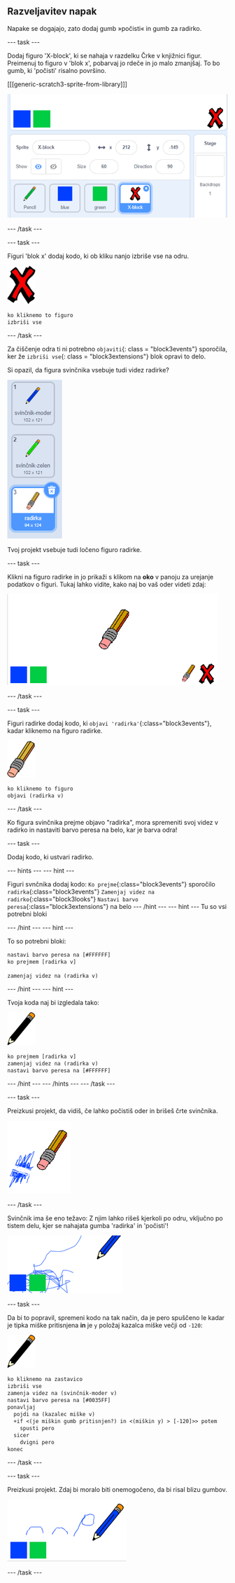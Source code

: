 ## Razveljavitev napak

Napake se dogajajo, zato dodaj gumb »počisti« in gumb za radirko.

\--- task \---

Dodaj figuro 'X-block', ki se nahaja v razdelku Črke v knjižnici figur. Preimenuj to figuro v 'blok x', pobarvaj jo rdeče in jo malo zmanjšaj. To bo gumb, ki 'počisti' risalno površino.

[[[generic-scratch3-sprite-from-library]]]

![posnetek zaslona](images/paint-x.png)

\--- /task \---

\--- task \---

Figuri 'blok x' dodaj kodo, ki ob kliku nanjo izbriše vse na odru.

![križec](images/cross.png)

```blocks3
ko kliknemo to figuro
izbriši vse
```

\--- /task \---

Za čiščenje odra ti ni potrebno `objaviti`{: class = "block3events"} sporočila, ker že `izbriši vse`{: class = "block3extensions"} blok opravi to delo.

Si opazil, da figura svinčnika vsebuje tudi videz radirke?

![posnetek zaslona](images/paint-eraser-costume.png)

Tvoj projekt vsebuje tudi ločeno figuro radirke.

\--- task \---

Klikni na figuro radirke in jo prikaži s klikom na **oko** v panoju za urejanje podatkov o figuri. Tukaj lahko vidite, kako naj bo vaš oder videti zdaj:

![posnetek zaslona](images/paint-eraser-stage.png)

\--- /task \---

\--- task \---

Figuri radirke dodaj kodo, ki `objavi 'radirka'`{:class="block3events"}, kadar kliknemo na figuro radirke.

![radirka](images/eraser.png)

```blocks3
ko kliknemo to figuro
objavi (radirka v)
```

\--- /task \---

Ko figura svinčnika prejme objavo "radirka", mora spremeniti svoj videz v radirko in nastaviti barvo peresa na belo, kar je barva odra!

\--- task \---

Dodaj kodo, ki ustvari radirko.

\--- hints \--- \--- hint \---

Figuri svnčnika dodaj kodo: `Ko prejme`{:class="block3events"} sporočilo `radirka`{:class="block3events"} `Zamenjaj videz na radirko`{:class="block3looks"} `Nastavi barvo peresa`{:class="block3extensions"} na belo \--- /hint \--- \--- hint \--- Tu so vsi potrebni bloki

\--- /hint \--- \--- hint \---

To so potrebni bloki:

```blocks3
nastavi barvo peresa na [#FFFFFF]
ko prejmem [radirka v]

zamenjaj videz na (radirka v)
```

\--- /hint \--- \--- hint \---

Tvoja koda naj bi izgledala tako:

![svinčnik](images/pencil.png)

```blocks3
ko prejmem [radirka v]
zamenjaj videz na (radirka v)
nastavi barvo peresa na [#FFFFFF]
```

\--- /hint \--- \--- /hints \--- \--- /task \---

\--- task \---

Preizkusi projekt, da vidiš, če lahko počistiš oder in brišeš črte svinčnika.

![posnetek zaslona](images/paint-erase-test.png)

\--- /task \---

Svinčnik ima še eno težavo: Z njim lahko rišeš kjerkoli po odru, vključno po tistem delu, kjer se nahajata gumba 'radirka' in 'počisti'!

![posnetek zaslona](images/paint-draw-problem.png)

\--- task \---

Da bi to popravil, spremeni kodo na tak način, da je pero spuščeno le kadar je tipka miške pritisnjena **in** je `y` položaj kazalca miške večji od `-120`:

![svinčnik](images/pencil.png)

```blocks3
ko kliknemo na zastavico
izbriši vse
zamenja videz na (svinčnik-moder v)
nastavi barvo peresa na [#0035FF]
ponavljaj
  pojdi na (kazalec miške v)
  +if <(je miškin gumb pritisnjen?) in <(miškin y) > [-120]>> potem
    spusti pero
  sicer
    dvigni pero
konec
```

\--- /task \---

\--- task \---

Preizkusi projekt. Zdaj bi moralo biti onemogočeno, da bi risal blizu gumbov.

![posnetek zaslona](images/paint-fixed.png)

\--- /task \---